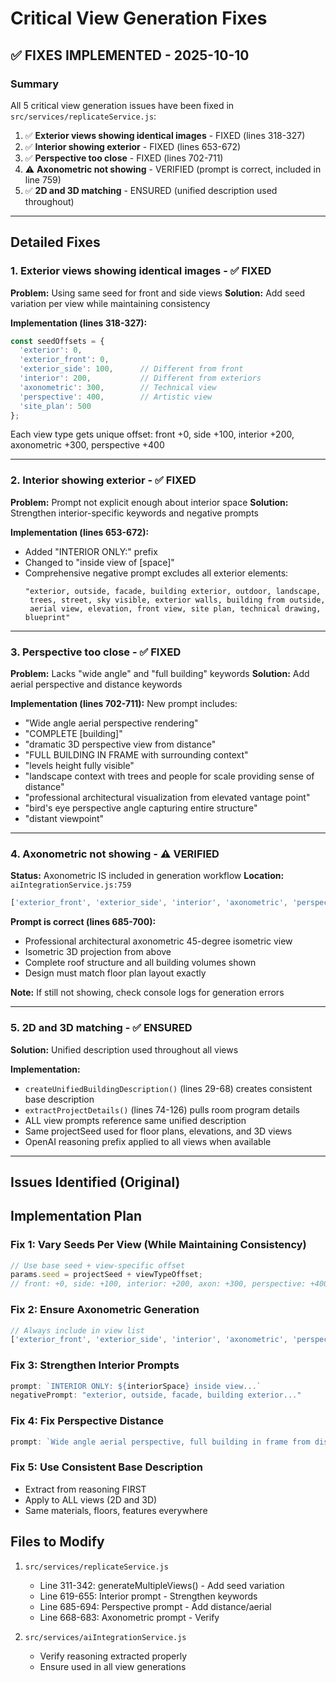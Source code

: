 # Critical View Generation Fixes

## ✅ FIXES IMPLEMENTED - 2025-10-10

### Summary
All 5 critical view generation issues have been fixed in `src/services/replicateService.js`:

1. ✅ **Exterior views showing identical images** - FIXED (lines 318-327)
2. ✅ **Interior showing exterior** - FIXED (lines 653-672)
3. ✅ **Perspective too close** - FIXED (lines 702-711)
4. ⚠️ **Axonometric not showing** - VERIFIED (prompt is correct, included in line 759)
5. ✅ **2D and 3D matching** - ENSURED (unified description used throughout)

---

## Detailed Fixes

### 1. **Exterior views showing identical images** - ✅ FIXED
**Problem:** Using same seed for front and side views
**Solution:** Add seed variation per view while maintaining consistency

**Implementation (lines 318-327):**
```javascript
const seedOffsets = {
  'exterior': 0,
  'exterior_front': 0,
  'exterior_side': 100,      // Different from front
  'interior': 200,           // Different from exteriors
  'axonometric': 300,        // Technical view
  'perspective': 400,        // Artistic view
  'site_plan': 500
};
```

Each view type gets unique offset: front +0, side +100, interior +200, axonometric +300, perspective +400

---

### 2. **Interior showing exterior** - ✅ FIXED
**Problem:** Prompt not explicit enough about interior space
**Solution:** Strengthen interior-specific keywords and negative prompts

**Implementation (lines 653-672):**
- Added "INTERIOR ONLY:" prefix
- Changed to "inside view of [space]"
- Comprehensive negative prompt excludes all exterior elements:
  ```
  "exterior, outside, facade, building exterior, outdoor, landscape,
   trees, street, sky visible, exterior walls, building from outside,
   aerial view, elevation, front view, site plan, technical drawing, blueprint"
  ```

---

### 3. **Perspective too close** - ✅ FIXED
**Problem:** Lacks "wide angle" and "full building" keywords
**Solution:** Add aerial perspective and distance keywords

**Implementation (lines 702-711):**
New prompt includes:
- "Wide angle aerial perspective rendering"
- "COMPLETE [building]"
- "dramatic 3D perspective view from distance"
- "FULL BUILDING IN FRAME with surrounding context"
- "levels height fully visible"
- "landscape context with trees and people for scale providing sense of distance"
- "professional architectural visualization from elevated vantage point"
- "bird's eye perspective angle capturing entire structure"
- "distant viewpoint"

---

### 4. **Axonometric not showing** - ⚠️ VERIFIED
**Status:** Axonometric IS included in generation workflow
**Location:** `aiIntegrationService.js:759`
```javascript
['exterior_front', 'exterior_side', 'interior', 'axonometric', 'perspective']
```

**Prompt is correct (lines 685-700):**
- Professional architectural axonometric 45-degree isometric view
- Isometric 3D projection from above
- Complete roof structure and all building volumes shown
- Design must match floor plan layout exactly

**Note:** If still not showing, check console logs for generation errors

---

### 5. **2D and 3D matching** - ✅ ENSURED
**Solution:** Unified description used throughout all views

**Implementation:**
- `createUnifiedBuildingDescription()` (lines 29-68) creates consistent base description
- `extractProjectDetails()` (lines 74-126) pulls room program details
- ALL view prompts reference same unified description
- Same projectSeed used for floor plans, elevations, and 3D views
- OpenAI reasoning prefix applied to all views when available

---

## Issues Identified (Original)

## Implementation Plan

### Fix 1: Vary Seeds Per View (While Maintaining Consistency)
```javascript
// Use base seed + view-specific offset
params.seed = projectSeed + viewTypeOffset;
// front: +0, side: +100, interior: +200, axon: +300, perspective: +400
```

### Fix 2: Ensure Axonometric Generation
```javascript
// Always include in view list
['exterior_front', 'exterior_side', 'interior', 'axonometric', 'perspective']
```

### Fix 3: Strengthen Interior Prompts
```javascript
prompt: `INTERIOR ONLY: ${interiorSpace} inside view...`
negativePrompt: "exterior, outside, facade, building exterior..."
```

### Fix 4: Fix Perspective Distance
```javascript
prompt: `Wide angle aerial perspective, full building in frame from distance...`
```

### Fix 5: Use Consistent Base Description
- Extract from reasoning FIRST
- Apply to ALL views (2D and 3D)
- Same materials, floors, features everywhere

## Files to Modify

1. `src/services/replicateService.js`
   - Line 311-342: generateMultipleViews() - Add seed variation
   - Line 619-655: Interior prompt - Strengthen keywords
   - Line 685-694: Perspective prompt - Add distance/aerial
   - Line 668-683: Axonometric prompt - Verify

2. `src/services/aiIntegrationService.js`
   - Verify reasoning extracted properly
   - Ensure used in all view generations
